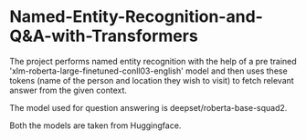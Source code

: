 # Named-Entity-Recognition-and-Q&A-with-Transformers

The project performs named entity recognition with the help of a pre trained 'xlm-roberta-large-finetuned-conll03-english' model and then uses these tokens (name of the person and location they wish to visit) to fetch relevant answer from the given context. 

The model used for question answering is deepset/roberta-base-squad2.

Both the models are taken from Huggingface.

